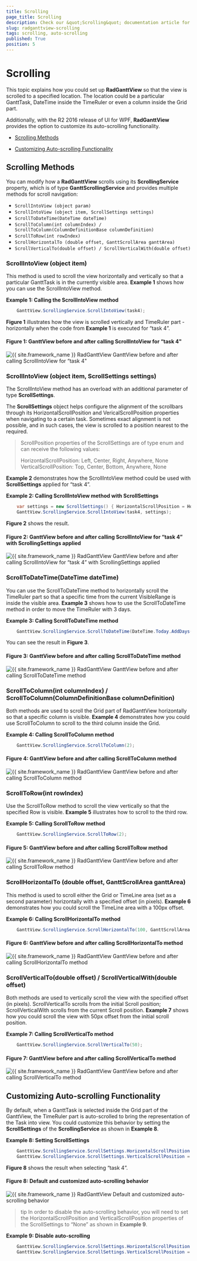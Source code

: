 ```yaml
---
title: Scrolling
page_title: Scrolling
description: Check our &quot;Scrolling&quot; documentation article for the RadGanttView {{ site.framework_name }} control.
slug: radganttview-scrolling
tags: scrolling, auto-scrolling
published: True
position: 5
---
```


# Scrolling

This topic explains how you could set up __RadGanttView__ so that the view is scrolled to a specified location. The location could be a particular GanttTask, DateTime inside the TimeRuler or even a column inside the Grid part.

Additionally, with the R2 2016 release of UI for WPF, __RadGanttView__ provides the option to customize its auto-scrolling functionality.

* [Scrolling Methods](#scrolling-methods)

* [Customizing Auto-scrolling Functionality](#customizing-auto-scrolling-functionality)

## Scrolling Methods

You can modify how a __RadGanttView__ scrolls using its __ScrollingService__ property, which is of type __GanttScrollingService__ and provides multiple methods for scroll navigation:

* `ScrollIntoView (object param)`
* `ScrollIntoView (object item, ScrollSettings settings)`
* `ScrollToDateTime(DateTime dateTime)`
* `ScrollToColumn(int columnIndex) / ScrollToColumn(ColumnDefinitionBase columnDefinition)`
* `ScrollToRow(int rowIndex)`
* `ScrollHorizontalTo (double offset, GanttScrollArea ganttArea)`
* `ScrollVerticalTo(double offset) / ScrollVerticalWith(double offset)`

### ScrollIntoView (object item)

This method is used to scroll the view horizontally and vertically so that a particular GanttTask is in the currently visible area. __Example 1__ shows how you can use the ScrollIntoView method.

__Example 1: Calling the ScrollIntoView method__

```C#
	GanttView.ScrollingService.ScrollIntoView(task4);
```

__Figure 1__ illustrates how the view is scrolled vertically and TimeRuler part - horizontally when the code from __Example 1__ is executed for “task 4”. 

#### __Figure 1: GanttView before and after calling ScrollIntoView for “task 4"__
![{{ site.framework_name }} RadGanttView GanttView before and after calling ScrollIntoView for “task 4"](images/ganttview_scrolling_01.png)

### ScrollIntoView (object item, ScrollSettings settings)

The ScrollIntoView method has an overload with an additional parameter of type __ScrollSettings__.

The __ScrollSettings__ object helps configure the alignment of the scrollbars through its HorizontalScrollPosition and VericalScrollPosition properties when navigating to a certain task. Sometimes exact alignment is not possible, and in such cases, the view is scrolled to a position nearest to the required.

>ScrollPosition properties of the ScrollSettings are of type enum and can receive the following values:
>
>HorizontalScrollPosition: Left, Center, Right, Anywhere, None
>VerticalScrollPosition: Top, Center, Bottom, Anywhere, None

__Example 2__ demonstrates how the ScrollIntoView method could be used with __ScrollSettings__ applied for “task 4”.

__Example 2: Calling ScrollIntoView method with ScrollSettings__

```C#
	var settings = new ScrollSettings() { HorizontalScrollPosition = HorizontalScrollPosition.Right, VerticalScrollPosition = VerticalScrollPosition.Anywhere };
	GanttView.ScrollingService.ScrollIntoView(task4, settings);
```

__Figure 2__ shows the result.

#### __Figure 2: GanttView before and after calling ScrollIntoView for “task 4” with ScrollingSettings applied__
![{{ site.framework_name }} RadGanttView GanttView before and after calling ScrollIntoView for “task 4” with ScrollingSettings applied](images/ganttview_scrolling_02.png)

### ScrollToDateTime(DateTime dateTime)

You can use the ScrollToDateTime method to horizontally scroll the TimeRuler part so that a specific time from the current VisibleRange is inside the visible area. __Example 3__ shows how to use the ScrollToDateTime method in order to move the TimeRuler with 3 days.

__Example 3: Calling ScrollToDateTime method__

```C#
	GanttView.ScrollingService.ScrollToDateTime(DateTime.Today.AddDays(3));
```

You can see the result in __Figure 3__.

#### __Figure 3: GanttView before and after calling ScrollToDateTime method__
![{{ site.framework_name }} RadGanttView GanttView before and after calling ScrollToDateTime method](images/ganttview_scrolling_03.png)

### ScrollToColumn(int columnIndex) / ScrollToColumn(ColumnDefinitionBase columnDefinition)

Both methods are used to scroll the Grid part of RadGanttView horizontally so that a specific column is visible. __Example 4__ demonstrates how you could use ScrollToColumn to scroll to the third column inside the Grid.

__Example 4: Calling ScrollToColumn method__

```C#
	GanttView.ScrollingService.ScrollToColumn(2);
```

#### __Figure 4: GanttView before and after calling ScrollToColumn method__
![{{ site.framework_name }} RadGanttView GanttView before and after calling ScrollToColumn method](images/ganttview_scrolling_04.png)

### ScrollToRow(int rowIndex)

Use the ScrollToRow method to scroll the view vertically so that the specified Row is visible. __Example 5__ illustrates how to scroll to the third row.

__Example 5: Calling ScrollToRow method__

```C#
	GanttView.ScrollingService.ScrollToRow(2);
```

#### __Figure 5: GanttView before and after calling ScrollToRow method__
![{{ site.framework_name }} RadGanttView GanttView before and after calling ScrollToRow method](images/ganttview_scrolling_05.png)

### ScrollHorizontalTo (double offset, GanttScrollArea ganttArea)

This method is used to scroll either the Grid or TimeLine area (set as a second parameter) horizontally with a specified offset (in pixels). __Example 6__ demonstrates how you could scroll the TimeLine area with a 100px offset.

__Example 6: Calling ScrollHorizontalTo method__

```C#
	GanttView.ScrollingService.ScrollHorizontalTo(100, GanttScrollArea.TimeLineArea);
```

#### __Figure 6: GanttView before and after calling ScrollHorizontalTo method__
![{{ site.framework_name }} RadGanttView GanttView before and after calling ScrollHorizontalTo method](images/ganttview_scrolling_06.png)

### ScrollVerticalTo(double offset) / ScrollVerticalWith(double offset)

Both methods are used to vertically scroll the view with the specified offset (in pixels). ScrollVerticalTo scrolls from the initial Scroll position; ScrollVerticalWith scrolls from the current Scroll position. __Example 7__ shows how you could scroll the view with 50px offset from the initial scroll position.

__Example 7: Calling ScrollVerticalTo method__

```C#
	GanttView.ScrollingService.ScrollVerticalTo(50);
```

#### __Figure 7: GanttView before and after calling ScrollVerticalTo method__
![{{ site.framework_name }} RadGanttView GanttView before and after calling ScrollVerticalTo method](images/ganttview_scrolling_07.png)

## Customizing Auto-scrolling Functionality

By default, when a GanttTask is selected inside the Grid part of the GanttView, the TimeRuler part is auto-scrolled to bring the representation of the Task into view. You could customize this behavior by setting the __ScrollSettings__ of the __ScrollingService__ as shown in __Example 8__.

__Example 8: Setting ScrollSettings__

```C#
	GanttView.ScrollingService.ScrollSettings.HorizontalScrollPosition = HorizontalScrollPosition.Right;
	GanttView.ScrollingService.ScrollSettings.VerticalScrollPosition = VerticalScrollPosition.Anywhere;
```

__Figure 8__ shows the result when selecting “task 4”.

#### __Figure 8: Default and customized auto-scrolling behavior__ 
![{{ site.framework_name }} RadGanttView Default and customized auto-scrolling behavior](images/ganttview_scrolling_08.png)

>tip In order to disable the auto-scrolling behavior, you will need to set the HorizontalScrollPosition and VerticalScrollPosition properties of the ScrollSettings to “None” as shown in __Example 9__.

__Example 9: Disable auto-scrolling__

```C#
	GanttView.ScrollingService.ScrollSettings.HorizontalScrollPosition = HorizontalScrollPosition.None;
	GanttView.ScrollingService.ScrollSettings.VerticalScrollPosition = VerticalScrollPosition.None;
```

